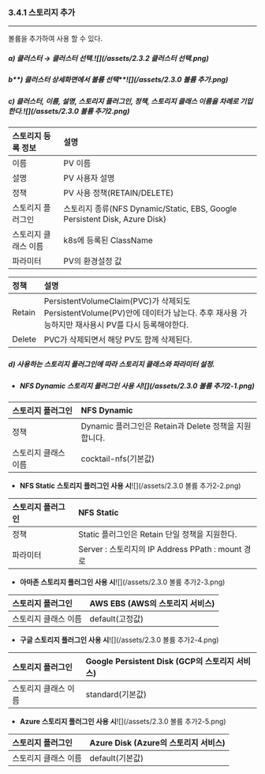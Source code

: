 ### 3.4.1 스토리지 추가

---

볼륨을 추가하여 사용 할 수 있다.

##### **a\) 클러스터 **→** 클러스터 선택.**![](/assets/2.3.2 클러스터 선택.png)

##### b**\) 클러스터 상세화면에서  볼륨 선택**![](/assets/2.3.0 볼륨 추가.png)

##### c\)    클러스터, 이름, 설명, 스토리지 플러그인, 정책, 스토리지 클래스 이름을 차례로 기입한다.![](/assets/2.3.0 볼륨 추가2.png)

| **스토리지 등록 정보** | **설명** |
| :--- | :--- |
| 이름 | PV 이름 |
| 설명 | PV 사용자 설명 |
| 정책 | PV 사용 정책\(RETAIN/DELETE\) |
| 스토리지 플러그인 | 스토리지 종류\(NFS Dynamic/Static, EBS, Google Persistent Disk, Azure Disk\) |
| 스토리지 클래스 이름 | k8s에 등록된 ClassName |
| 파라미터 | PV의 환경설정 값 |

| **정책** | **설명** |
| :--- | :--- |
| Retain | PersistentVolumeClaim\(PVC\)가 삭제되도 PersistentVolume\(PV\)안에 데이터가 남는다. 추후 재사용 가능하지만 재사용시 PV를 다시 등록해야한다. |
| Delete | PVC가 삭제되면서 해당 PV도 함께 삭제된다. |

##### 

##### d\) 사용하는 스토리지 플러그인에 따라 스토리지 클래스와 파라미터 설정.

* ##### NFS Dynamic 스토리지 플러그인 사용 시![](/assets/2.3.0 볼륨 추가2-1.png)

| 스토리지 플러그인 | **NFS** Dynamic |
| :--- | :--- |
| 정책 | Dynamic 플러그인은 Retain과 Delete 정책을 지원합니다. |
| 스토리지 클래스 이름 | cocktail-nfs\(기본값\) |

* **NFS Static 스토리지 플러그인 사용 시**![](/assets/2.3.0 볼륨 추가2-2.png)

| 스토리지 플러그인 | **NFS** Static |
| :--- | :--- |
| 정책 | Static 플러그인은 Retain 단일 정책을 지원한다. |
| 파라미터 | Server : 스토리지의 IP Address                                                   PPath :  mount 경로 |

* **아마존 스토리지 플러그인 사용 시**![](/assets/2.3.0 볼륨 추가2-3.png)

| 스토리지 플러그인 | AWS EBS \(AWS의 스토리지 서비스\) |
| :--- | :--- |
| 스토리지 클래스 이름 | default\(고정값\) |

* **구글 스토리지 플러그인 사용 시**![](/assets/2.3.0 볼륨 추가2-4.png)

| 스토리지 플러그인 | Google Persistent Disk \(GCP의 스토리지 서비스\) |
| :--- | :--- |
| 스토리지 클래스 이름 | standard\(기본값\) |

* **Azure 스토리지 플러그인 사용 시**![](/assets/2.3.0 볼륨 추가2-5.png)

| 스토리지 플러그인 | Azure Disk \(Azure의 스토리지 서비스\) |
| :--- | :--- |
| 스토리지 클래스 이름 | default\(기본값\) |



